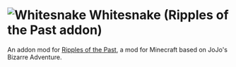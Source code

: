 # ![Whitesnake](https://cdn.discordapp.com/attachments/1008097733732745248/1145366100624814101/Tutorial_Stand.png) Whitesnake (Ripples of the Past addon)
An addon mod for [Ripples of the Past](https://github.com/StandoByte/Ripples-of-the-Past), a mod for Minecraft based on JoJo's Bizarre Adventure.
